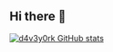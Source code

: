 ## Hi there 👋
[![d4v3y0rk GitHub stats](https://github-readme-stats.vercel.app/api?username=d4v3y0rk&show_icons=true@theme=radical)](https://github.com/anuraghazra/github-readme-stats)
<!--
**d4v3y0rk/d4v3y0rk** is a ✨ _special_ ✨ repository because its `README.md` (this file) appears on your GitHub profile.

Here are some ideas to get you started:

- 🔭 I’m currently working on ...
- 🌱 I’m currently learning ...
- 👯 I’m looking to collaborate on ...
- 🤔 I’m looking for help with ...
- 💬 Ask me about ...
- 📫 How to reach me: ...
- 😄 Pronouns: ...
- ⚡ Fun fact: ...
-->
